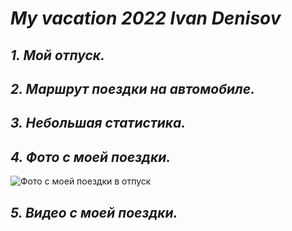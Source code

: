 # *My vacation 2022 Ivan Denisov*

## _1. Мой отпуск._

## _2. Маршрут поездки на автомобиле._

## _3. Небольшая статистика._

## _4. Фото с моей поездки._

![Фото с моей поездки в отпуск](1.jpg)




## _5. Видео с моей поездки._